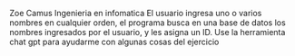 Zoe Camus
Ingenieria en infomatica
 El usuario ingresa uno o varios nombres en cualquier orden, el programa busca en una base de datos los nombres ingresados por el usuario, y les asigna un ID. Use la herramienta chat gpt para ayudarme con algunas cosas del ejercicio